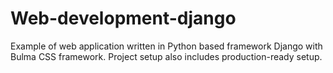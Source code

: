 # Web-development-django
Example of web application written in Python based framework Django with Bulma CSS framework. Project setup also includes production-ready setup.
